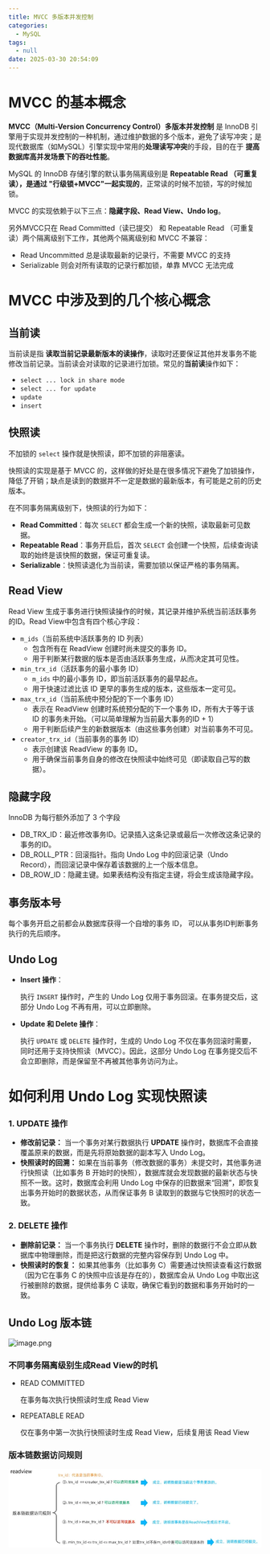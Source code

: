```yaml
---
title: MVCC 多版本并发控制
categories:
  - MySQL
tags:
  - null
date: 2025-03-30 20:54:09
---
```


# MVCC 的基本概念

**MVCC（Multi-Version Concurrency Control）多版本并发控制** 是 InnoDB 引擎用于实现并发控制的一种机制，通过维护数据的多个版本，避免了读写冲突；是现代数据库（如MySQL）引擎实现中常用的**处理读写冲突**的手段，目的在于 **提高数据库高并发场景下的吞吐性能**。

MySQL 的 InnoDB 存储引擎的默认事务隔离级别是 **Repeatable Read （可重复读），是通过 "行级锁+MVCC"一起实现的**，正常读的时候不加锁，写的时候加锁。

MVCC 的实现依赖于以下三点：**隐藏字段、Read View、Undo log**。

另外MVCC只在 Read Committed（读已提交） 和 Repeatable Read （可重复读）两个隔离级别下工作，其他两个隔离级别和 MVCC 不兼容：

- Read Uncommitted 总是读取最新的记录行，不需要 MVCC 的支持
- Serializable 则会对所有读取的记录行都加锁，单靠 MVCC 无法完成

# MVCC 中涉及到的几个核心概念

## 当前读

当前读是指 **读取当前记录最新版本的读操作**，读取时还要保证其他并发事务不能修改当前记录。当前读会对读取的记录进行加锁。常见的**当前读**操作如下：

- `select ... lock in share mode`
- `select ... for update`
- `update`
- `insert`

## 快照读

不加锁的 `select` 操作就是快照读，即不加锁的非阻塞读。

快照读的实现是基于 MVCC 的，这样做的好处是在很多情况下避免了加锁操作，降低了开销；缺点是读到的数据并不一定是数据的最新版本，有可能是之前的历史版本。

在不同事务隔离级别下，快照读的行为如下：

- **Read Committed**：每次 `SELECT` 都会生成一个新的快照，读取最新可见数据。
- **Repeatable Read**：事务开启后，首次 `SELECT` 会创建一个快照，后续查询读取的始终是该快照的数据，保证可重复读。
- **Serializable**：快照读退化为当前读，需要加锁以保证严格的事务隔离。

## Read View

Read View 生成于事务进行快照读操作的时候，其记录并维护系统当前活跃事务的ID。Read View中包含有四个核心字段：

- `m_ids`（当前系统中活跃事务的 ID 列表）
  - 包含所有在 ReadView 创建时尚未提交的事务 ID。
  - 用于判断某行数据的版本是否由活跃事务生成，从而决定其可见性。
- `min_trx_id`（活跃事务的最小事务 ID）
  - `m_ids` 中的最小事务 ID，即当前活跃事务的最早起点。
  - 用于快速过滤比该 ID 更早的事务生成的版本，这些版本一定可见。
- `max_trx_id`（当前系统中预分配的下一个事务 ID）
  - 表示在 ReadView 创建时系统预分配的下一个事务 ID，所有大于等于该 ID 的事务未开始。（可以简单理解为当前最大事务的ID + 1）
  - 用于判断后续产生的新数据版本（由这些事务创建）对当前事务不可见。
- `creator_trx_id`（当前事务的事务 ID）
  - 表示创建该 ReadView 的事务 ID。
  - 用于确保当前事务自身的修改在快照读中始终可见（即读取自己写的数据）。

## 隐藏字段

InnoDB 为每行额外添加了 3 个字段

- DB_TRX_ID：最近修改事务ID。记录插入这条记录或最后一次修改这条记录的事务的ID。
- DB_ROLL_PTR：回滚指针。指向 Undo Log 中的回滚记录（Undo Record），而回滚记录中保存着该数据的上一个版本信息。
- DB_ROW_ID：隐藏主键。如果表结构没有指定主键，将会生成该隐藏字段。

## 事务版本号

每个事务开启之前都会从数据库获得一个自增的事务 ID， 可以从事务ID判断事务执行的先后顺序。

## Undo Log

- **Insert 操作**：

  执行 `INSERT` 操作时，产生的 Undo Log 仅用于事务回滚。在事务提交后，这部分 Undo Log 不再有用，可以立即删除。

- **Update 和 Delete 操作**：

  执行 `UPDATE` 或 `DELETE` 操作时，生成的 Undo Log 不仅在事务回滚时需要，同时还用于支持快照读（MVCC）。因此，这部分 Undo Log 在事务提交后不会立即删除，而是保留至不再被其他事务访问为止。

# 如何利用 Undo Log 实现快照读

### 1. UPDATE 操作

- **修改前记录：** 当一个事务对某行数据执行 **UPDATE** 操作时，数据库不会直接覆盖原来的数据，而是先将原始数据的副本写入 Undo Log。
- **快照读时的回溯：** 如果在当前事务（修改数据的事务）未提交时，其他事务进行快照读（比如事务 B 开始时的快照），数据库就会发现数据的最新状态与快照不一致。这时，数据库会利用 Undo Log 中保存的旧数据来“回溯”，即恢复出事务开始时的数据状态，从而保证事务 B 读取到的数据与它快照时的状态一致。

### 2. DELETE 操作

- **删除前记录：** 当一个事务执行 **DELETE** 操作时，删除的数据行不会立即从数据库中物理删除，而是把这行数据的完整内容保存到 Undo Log 中。
- **快照读时的恢复：** 如果其他事务（比如事务 C）需要通过快照读查看这行数据（因为它在事务 C 的快照中应该是存在的），数据库会从 Undo Log 中取出这行被删除的数据，提供给事务 C 读取，确保它看到的数据和事务开始时的一致。

## Undo Log 版本链

![image.png](https://prod-files-secure.s3.us-west-2.amazonaws.com/67fd23e5-3fb2-4ba8-8968-5260e1dcaee4/6343deec-b81a-4a18-9ada-28ab254dd7fb/image.png)

### 不同事务隔离级别生成Read View的时机

- READ COMMITTED

  在事务每次执行快照读时生成 Read View

- REPEATABLE READ

  仅在事务中第一次执行快照读时生成 Read View，后续复用该 Read View

### 版本链数据访问规则

![image-20250330210057580](assets/image-20250330210057580.png)
